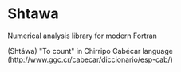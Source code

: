 # Shtawa
Numerical analysis library for modern Fortran

(Shtáwa) "To count" in Chirripo Cabécar language (http://www.ggc.cr/cabecar/diccionario/esp-cab/)
